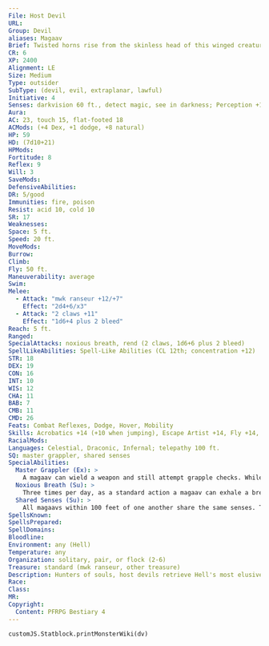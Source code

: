 ```yaml
---
File: Host Devil
URL: 
Group: Devil
aliases: Magaav
Brief: Twisted horns rise from the skinless head of this winged creature, and noxious fumes leak from between its yellowed fangs.
CR: 6
XP: 2400
Alignment: LE
Size: Medium
Type: outsider
SubType: (devil, evil, extraplanar, lawful)
Initiative: 4
Senses: darkvision 60 ft., detect magic, see in darkness; Perception +11
Aura: 
AC: 23, touch 15, flat-footed 18
ACMods: (+4 Dex, +1 dodge, +8 natural)
HP: 59
HD: (7d10+21)
HPMods: 
Fortitude: 8
Reflex: 9
Will: 3
SaveMods: 
DefensiveAbilities: 
DR: 5/good
Immunities: fire, poison
Resist: acid 10, cold 10
SR: 17
Weaknesses: 
Space: 5 ft.
Speed: 20 ft.
MoveMods: 
Burrow: 
Climb: 
Fly: 50 ft.
Maneuverability: average
Swim: 
Melee: 
  - Attack: "mwk ranseur +12/+7"
    Effect: "2d4+6/x3"
  - Attack: "2 claws +11"
    Effect: "1d6+4 plus 2 bleed"
Reach: 5 ft.
Ranged: 
SpecialAttacks: noxious breath, rend (2 claws, 1d6+6 plus 2 bleed)
SpellLikeAbilities: Spell-Like Abilities (CL 12th; concentration +12)  Constant-detect magic  At Will-greater teleport (self plus 50 lbs. of objects only)  1/day-summon (CL 3rd, 1 magaav 40%)
STR: 18
DEX: 19
CON: 16
INT: 10
WIS: 12
CHA: 11
BAB: 7
CMB: 11
CMD: 26
Feats: Combat Reflexes, Dodge, Hover, Mobility
Skills: Acrobatics +14 (+10 when jumping), Escape Artist +14, Fly +14, Intimidate +10, Perception +11, Stealth +14
RacialMods: 
Languages: Celestial, Draconic, Infernal; telepathy 100 ft.
SQ: master grappler, shared senses
SpecialAbilities:
  Master Grappler (Ex): >
    A magaav can wield a weapon and still attempt grapple checks. While not wielding a weapon, a magaav gains a +4 bonus on grapple checks.
  Noxious Breath (Su): >
    Three times per day, as a standard action a magaav can exhale a breath that reeks of pure corruption upon a creature within 5 feet. The target must succeed at a DC 16 Fortitude save or be sickened for 1d4 rounds. Creatures that successfully save cannot be affected by the same magaav's noxious breath for 24 hours. This is a poison effect. The save DC is Constitution-based.
  Shared Senses (Su): >
    All magaavs within 100 feet of one another share the same senses. Thus, if one individual perceives something (for example, with a successful Perception check), all others within range are immediately aware of it. Senses are instantly relayed from one magaav to the next, allowing for the senses of a single devil to potentially spread through and inform an entire swarm instantly. It is still possible for a magaav to be flat-footed for other reasons even if other magaavs nearby are not.
SpellsKnown: 
SpellsPrepared: 
SpellDomains: 
Bloodline: 
Environment: any (Hell)
Temperature: any
Organization: solitary, pair, or flock (2-6)
Treasure: standard (mwk ranseur, other treasure)
Description: Hunters of souls, host devils retrieve Hell's most elusive property. Whether souls that have long evaded capture upon the plains of Avernus, damned beings who have somehow managed to escape Hell, or creatures that have reneged upon infernal contracts, vast flocks of these winged fiends fly from the Pit to recover their prey. Rarely seen alone, host devils travel in great swarms that often number in the thousands. These four-winged mockeries of the angelic form swarm in enormous columns, moving in tandem as though they were one colossal, infernal beast controlled by a single brain. Magaavs stand 5-1/2 feet tall and weigh 150 pounds, with wingspans reaching 10 feet across. Their fetid breath draws flies that swarm over their bodies.
Race: 
Class: 
MR: 
Copyright:
  Content: PFRPG Bestiary 4
---
```

```dataviewjs
customJS.Statblock.printMonsterWiki(dv)
```
